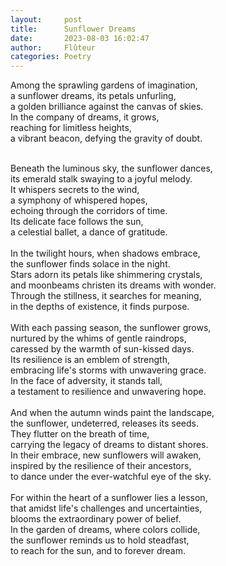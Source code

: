 ```yaml
---
layout:     post
title:      Sunflower Dreams
date:       2023-08-03 16:02:47 
author:     Flûteur
categories: Poetry
---
```

Among the sprawling gardens of imagination,
<br>
a sunflower dreams, its petals unfurling,
<br>
a golden brilliance against the canvas of skies.
<br>
In the company of dreams, it grows,
<br>
reaching for limitless heights,
<br>
a vibrant beacon, defying the gravity of doubt.
<br>

<br>
Beneath the luminous sky, the sunflower dances,
<br>
its emerald stalk swaying to a joyful melody.
<br>
It whispers secrets to the wind,
<br>
a symphony of whispered hopes,
<br>
echoing through the corridors of time.
<br>
Its delicate face follows the sun,
<br>
a celestial ballet, a dance of gratitude.
<br>

<br>
In the twilight hours, when shadows embrace,
<br>
the sunflower finds solace in the night.
<br>
Stars adorn its petals like shimmering crystals,
<br>
and moonbeams christen its dreams with wonder.
<br>
Through the stillness, it searches for meaning,
<br>
in the depths of existence, it finds purpose.
<br>

<br>
With each passing season, the sunflower grows,
<br>
nurtured by the whims of gentle raindrops,
<br>
caressed by the warmth of sun-kissed days.
<br>
Its resilience is an emblem of strength,
<br>
embracing life's storms with unwavering grace.
<br>
In the face of adversity, it stands tall,
<br>
a testament to resilience and unwavering hope.
<br>

<br>
And when the autumn winds paint the landscape,
<br>
the sunflower, undeterred, releases its seeds.
<br>
They flutter on the breath of time,
<br>
carrying the legacy of dreams to distant shores.
<br>
In their embrace, new sunflowers will awaken,
<br>
inspired by the resilience of their ancestors,
<br>
to dance under the ever-watchful eye of the sky.
<br>

<br>
For within the heart of a sunflower lies a lesson,
<br>
that amidst life's challenges and uncertainties,
<br>
blooms the extraordinary power of belief.
<br>
In the garden of dreams, where colors collide,
<br>
the sunflower reminds us to hold steadfast,
<br>
to reach for the sun, and to forever dream.